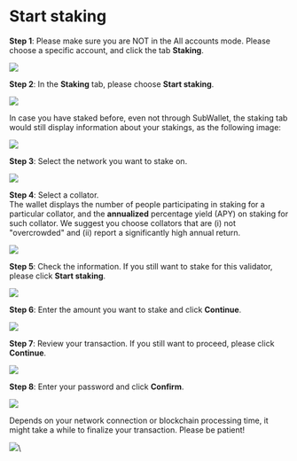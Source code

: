 # Start staking

**Step 1**: Please make sure you are NOT in the All accounts mode. Please choose a specific account, and click the tab **Staking**.

![](<../../.gitbook/assets/image (24).png>)

**Step 2**: In the **Staking** tab, please choose **Start staking**.

![](<../../.gitbook/assets/image (7).png>)

In case you have staked before, even not through SubWallet, the staking tab would still display information about your stakings, as the following image:

![](<../../.gitbook/assets/image (37).png>)

**Step 3**: Select the network you want to stake on.

![](<../../.gitbook/assets/image (33).png>)

**Step 4**: Select a collator. \
The wallet displays the number of people participating in staking for a particular collator, and the **annualized** percentage yield (APY) on staking for such collator. We suggest you choose collators that are (i) not "overcrowded" and (ii) report a significantly high annual return.

![](<../../.gitbook/assets/image (44).png>)

**Step 5**: Check the information. If you still want to stake for this validator, please click **Start staking**.&#x20;

![](<../../.gitbook/assets/image (5).png>)

**Step 6**: Enter the amount you want to stake and click **Continue**.

![](<../../.gitbook/assets/image (36).png>)

**Step 7**: Review your transaction. If you still want to proceed, please click **Continue**.&#x20;

![](<../../.gitbook/assets/image (35).png>)

**Step 8**: Enter your password and click **Confirm**.

![](<../../.gitbook/assets/image (41).png>)

Depends on your network connection or blockchain processing time, it might take a while to finalize your transaction. Please be patient!

![](<../../.gitbook/assets/image (31).png>)\
